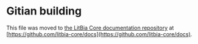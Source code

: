 Gitian building
================

This file was moved to [the LitBia Core documentation repository](https://github.com/litbia-core/docs/blob/master/gitian-building.md) at [https://github.com/litbia-core/docs](https://github.com/litbia-core/docs).
